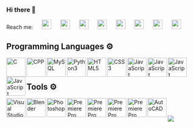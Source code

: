 ### Hi there 👋

<!--
**anuragbansal009/anuragbansal009** is a ✨ _special_ ✨ repository because its `README.md` (this file) appears on your GitHub profile.
-->
Reach me: &nbsp;&nbsp;&nbsp;&nbsp; <a href="http://steamcommunity.com/id/anuragbansal"><img src="https://img.icons8.com/fluent/48/000000/steam.png" width="25px;"></a> &nbsp;&nbsp;&nbsp;&nbsp;
<a href="https://wa.me/919814502568"><img src="https://img.icons8.com/color/16/000000/whatsapp--v1.png" width="25px;"></a> &nbsp;&nbsp;&nbsp;&nbsp;
<a href="https://www.linkedin.com/in/anurag-bansal-1196291b7/"><img src="https://image.flaticon.com/icons/png/512/174/174857.png" width="25px;"></a> &nbsp;&nbsp;&nbsp;&nbsp;
<a href="https://twitter.com/anuragbansal009"> <img src="https://image.flaticon.com/icons/svg/733/733579.svg" width="25px;"></a> &nbsp;&nbsp;&nbsp;&nbsp;
<a href="https://reddit.com/user/anuragab"> <img src="https://img.icons8.com/color/48/000000/reddit.png" width="25px;"></a> &nbsp;&nbsp;&nbsp;&nbsp;
<a href="mailto:bansal.anurag568@gmail.com"> <img src="https://img.icons8.com/color/48/000000/gmail--v2.png" width="25px;"></a> &nbsp;&nbsp;&nbsp;&nbsp;
<a href="https://www.facebook.com/anuragbansal009"> <img src="https://img.icons8.com/color/48/000000/facebook-new.png" width="25px;"></a> &nbsp;&nbsp;&nbsp;&nbsp;
<a href="https://www.instagram.com/anuragbansal009/"> <img src="https://img.icons8.com/fluent/48/000000/instagram-new.png" width="25px;"></a> &nbsp;&nbsp;&nbsp;&nbsp;

<h2><b>Programming Languages ⚙️ </b></h2> <section>
<img align="left" alt="C" width="50px" src="https://img.icons8.com/color/48/000000/c-programming.png" />
<img align="left" alt="CPP" width="50px" src="https://img.icons8.com/color/48/000000/c-plus-plus-logo.png" />
<img align="left" alt="MySQL" width="50px" src="https://img.icons8.com/color/48/000000/mysql-logo.png" />
<img align="left" alt="Python3" width="50px"src="https://img.icons8.com/color/48/000000/python.png" />
<img align="left" alt="HTML5" width="50px" src="https://img.icons8.com/color/48/000000/html-5--v1.png" />
<img align="left" alt="CSS3" width="50px" src="https://img.icons8.com/color/48/000000/css3.png" />
<img align="left" alt="JavaScript" width="50px" src="https://img.icons8.com/color/48/000000/javascript.png" />
<img align="left" alt="JavaScript" width="50px" src="https://img.icons8.com/color/48/000000/flutter.png" />
<img align="left" alt="JavaScript" width="50px" src="https://img.icons8.com/color/48/000000/dart.png" />
<img align="left" alt="JavaScript" width="50px" src="https://img.icons8.com/offices/48/000000/php-logo.png" />
</section>
<br />
<br />


<h2><b>Tools ⚙️ </b></h2> 
<img align="left" alt="Visual Studio Code" width="50px" src="https://img.icons8.com/fluent/48/000000/visual-studio-code-2019.png" />
<img align="left" alt="Blender" width="50px" src="https://img.icons8.com/color/48/000000/blender-3d.png" />
<img align="left" alt="Photoshop" width="50px" src="https://img.icons8.com/color/48/000000/adobe-photoshop.png"/>
<img align="left" alt="Premiere Pro" width="50px" src="https://img.icons8.com/color/48/000000/adobe-premiere-pro.png"/>
<img align="left" alt="Premiere Pro" width="50px" src="https://img.icons8.com/color/48/000000/adobe-after-effects.png"/>
<img align="left" alt="Premiere Pro" width="50px" src="https://img.icons8.com/color/48/000000/adobe-illustrator.png"/>
<img align="left" alt="Premiere Pro" width="50px" src="https://img.icons8.com/color/48/000000/autodesk-fusion-360.png"/>
<img align="left" alt="AutoCAD" width="50px" src="https://img.icons8.com/color/48/000000/autodesk-autocad.png"/>
<br />
<h2></h2>
<img src="https://github-readme-stats.vercel.app/api?username=anuragbansal009&show_icons=true&theme=algolia"/>
